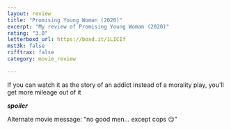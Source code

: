 ```yaml
---
layout: review
title: "Promising Young Woman (2020)"
excerpt: "My review of Promising Young Woman (2020)"
rating: "3.0"
letterboxd_url: https://boxd.it/1LICIf
mst3k: false
rifftrax: false
category: movie_review

---
```


If you can watch it as the story of an addict instead of a morality play, you’ll get more mileage out of it

***spoiler***

Alternate movie message: “no good men... except cops 😏”